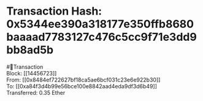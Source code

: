 
Transaction Hash: 0x5344ee390a318177e350ffb8680baaaad7783127c476c5cc9f71e3dd9bb8ad5b
====================================================================================
  
#💸Transaction  
Block: [[14456723]]  
From: [[0x8484ef722627bf18ca5ae6bcf031c23e6e922b30]]  
To: [[0xa84f3d4b99e56bce100e8842aad4eda9df3d6b49]]  
Transferred: 0.35 Ether